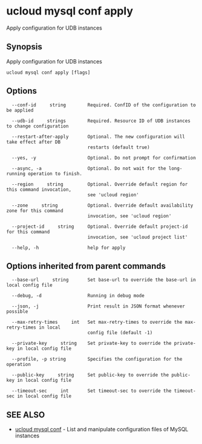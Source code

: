# ucloud mysql conf apply

Apply configuration for UDB instances

## Synopsis

Apply configuration for UDB instances

```
ucloud mysql conf apply [flags]
```

## Options

```
  --conf-id     string        Required. ConfID of the configuration to be applied 

  --udb-id     strings        Required. Resource ID of UDB instances to change configuration 

  --restart-after-apply       Optional. The new configuration will take effect after DB
                              restarts (default true) 

  --yes, -y                   Optional. Do not prompt for confirmation 

  --async, -a                 Optional. Do not wait for the long-running operation to finish. 

  --region     string         Optional. Override default region for this command invocation,
                              see 'ucloud region' 

  --zone     string           Optional. Override default availability zone for this command
                              invocation, see 'ucloud region' 

  --project-id     string     Optional. Override default project-id for this command
                              invocation, see 'ucloud project list' 

  --help, -h                  help for apply 

```

## Options inherited from parent commands

```
  --base-url     string       Set base-url to override the base-url in local config file 

  --debug, -d                 Running in debug mode 

  --json, -j                  Print result in JSON format whenever possible 

  --max-retry-times     int   Set max-retry-times to override the max-retry-times in local
                              config file (default -1) 

  --private-key     string    Set private-key to override the private-key in local config file 

  --profile, -p string        Specifies the configuration for the operation 

  --public-key     string     Set public-key to override the public-key in local config file 

  --timeout-sec     int       Set timeout-sec to override the timeout-sec in local config file 

```

## SEE ALSO

* [ucloud mysql conf](cli/cmd/ucloud/mysql/conf)	 - List and manipulate configuration files of MySQL instances

